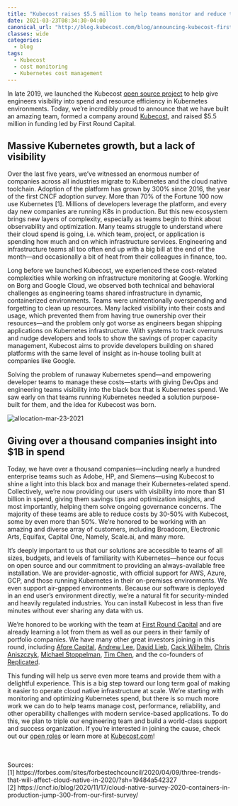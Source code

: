 ```yaml
---
title: "Kubecost raises $5.5 million to help teams monitor and reduce their Kubernetes spend"
date: 2021-03-23T08:34:30-04:00
canonical_url: "http://blog.kubecost.com/blog/announcing-kubecost-first-round/"
classes: wide
categories:
  - blog
tags:
  - Kubecost
  - cost monitoring
  - Kubernetes cost management
---
```



In late 2019, we launched the Kubecost [open source project](https://github.com/kubecost/cost-model) to help give engineers visibility into spend and resource efficiency in Kubernetes environments. Today, we’re incredibly proud to announce that we have built an amazing team, formed a company around [Kubecost](http://kubecost.com/), and raised $5.5 million in funding led by First Round Capital.

## Massive Kubernetes growth, but a lack of visibility

Over the last five years, we’ve witnessed an enormous number of companies across all industries migrate to Kubernetes and the cloud native toolchain. Adoption of the platform has grown by 300% since 2016, the year of the first CNCF adoption survey. More than 70% of the Fortune 100 now use Kubernetes [1]. Millions of developers leverage the platform, and every day new companies are running K8s in production. But this new ecosystem brings new layers of complexity, especially as teams begin to think about observability and optimization. Many teams struggle to understand where their cloud spend is going, i.e. which team, project, or application is spending how much and on which infrastructure services. Engineering and infrastructure teams all too often end up with a big bill at the end of the month—and occasionally a bit of heat from their colleagues in finance, too.

Long before we launched Kubecost, we experienced these cost-related complexities while working on infrastructure monitoring at Google. Working on Borg and Google Cloud, we observed both technical and behavioral challenges as engineering teams shared infrastructure in dynamic, containerized environments. Teams were unintentionally overspending and forgetting to clean up resources. Many lacked visibility into their costs and usage, which prevented them from having true ownership over their resources—and the problem only got worse as engineers began shipping applications on Kubernetes infrastructure. With systems to track overruns and nudge developers and tools to show the savings of proper capacity management, Kubecost aims to provide developers building on shared platforms with the same level of insight as in-house tooling built at companies like Google. 

Solving the problem of runaway Kubernetes spend—and empowering developer teams to manage these costs—starts with giving DevOps and engineering teams visibility into the black box that is Kubernetes spend. We saw early on that teams running Kubernetes needed a solution purpose-built for them, and the idea for Kubecost was born. 

![allocation-mar-23-2021](https://user-images.githubusercontent.com/298359/112073726-e2d1f100-8b31-11eb-9bd0-7fc3ef5b445d.gif)

## Giving over a thousand companies insight into $1B in spend

Today, we have over a thousand companies—including nearly a hundred enterprise teams such as Adobe, HP, and Siemens—using Kubecost to shine a light into this black box and manage their Kubernetes-related spend. Collectively, we’re now providing our users with visibility into more than $1 billion in spend, giving them savings tips and optimization insights, and most importantly, helping them solve ongoing governance concerns. The majority of these teams are able to reduce costs by 30-50% with Kubecost, some by even more than 50%. We’re honored to be working with an amazing and diverse array of customers, including Broadcom, Electronic Arts, Equifax, Capital One, Namely, Scale.ai, and many more.    

It’s deeply important to us that our solutions are accessible to teams of all sizes, budgets, and levels of familiarity with Kubernetes—hence our focus on open source and our commitment to providing an always-available free installation. We are provider-agnostic, with official support for AWS, Azure, GCP, and those running Kubernetes in their on-premises environments. We even support air-gapped environments. Because our software is deployed in an end user’s environment directly, we’re a natural fit for security-minded and heavily regulated industries. You can install Kubecost in less than five minutes without ever sharing any data with us.

We’re honored to be working with the team at [First Round Capital](https://firstround.com/) and are already learning a lot from them as well as our peers in their family of portfolio companies. We have many other great investors joining in this round, including [Afore Capital](https://afore.vc/), [Andrew Lee](https://www.linkedin.com/in/startupandrew/), [David Lieb](https://www.linkedin.com/in/davidlieb/), [Cack Wilhelm](https://www.linkedin.com/in/cackferrell/), [Chris Aniszczyk](https://www.linkedin.com/in/caniszczyk/), [Michael Stoppelman](https://www.linkedin.com/in/michaelstoppelman/), [Tim Chen](https://www.linkedin.com/in/timchen/), and the co-founders of [Replicated](https://www.linkedin.com/company/replicated/). 

This funding will help us serve even more teams and provide them with a delightful experience. This is a big step toward our long term goal of making it easier to operate cloud native infrastructure at scale. We’re starting with monitoring and optimizing Kubernetes spend, but there is so much more work we can do to help teams manage cost, performance, reliability, and other operability challenges with modern service-based applications. To do this, we plan to triple our engineering team and build a world-class support and success organization. If you’re interested in joining the cause, check out our [open roles](https://angel.co/company/kubecost) or learn more at [Kubecost.com](https://kubecost.com/)!

<br/><br/>
Sources:  
[1] https://<span></span>forbes.com/sites/forbestechcouncil/2020/04/09/three-trends-that-will-affect-cloud-native-in-2020/?sh=19484a542327  
[2] https://<span></span>cncf.io/blog/2020/11/17/cloud-native-survey-2020-containers-in-production-jump-300-from-our-first-survey/


